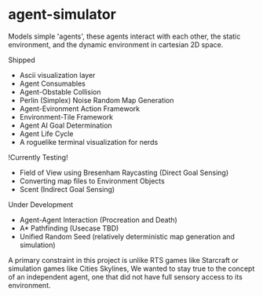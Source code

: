 # agent-simulator
Models simple 'agents', these agents interact with each other, the static environment, and the dynamic environment in cartesian 2D space.

Shipped 
- Ascii visualization layer 
- Agent Consumables 
- Agent-Obstable Collision
- Perlin (Simplex) Noise Random Map Generation 
- Agent-Evironment Action Framework
- Environment-Tile Framework
- Agent AI Goal Determination
- Agent Life Cycle 
- A roguelike terminal visualization for nerds

!Currently Testing!
- Field of View using Bresenham Raycasting (Direct Goal Sensing)
- Converting map files to Environment Objects 
- Scent (Indirect Goal Sensing)

Under Development
- Agent-Agent Interaction (Procreation and Death)
- A* Pathfinding (Usecase TBD)
- Unified Random Seed (relatively deterministic map generation and simulation)


A primary constraint in this project is unlike RTS games like Starcraft or simulation games like Cities Skylines, 
We wanted to stay true to the concept of an independent agent, one that did not have full sensory access to its environment. 
